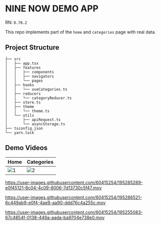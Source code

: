 # NINE NOW DEMO APP

RN: `0.70.2`

This repo implements part of the `home` and `categories` page with real data.

## Project Structure

```
├── src
│   ├── app.tsx
│   ├── features
│   │   ├── components
│   │   ├── navigators
│   │   └── pages
│   ├── hooks
│   │   └── useCategories.ts
│   ├── reducers
│   │   └── categoryReducer.ts
│   ├── store.ts
│   ├── theme
│   │   └── theme.ts
│   └── utils
│       ├── apiRequest.ts
│       └── asyncStorage.ts
├── tsconfig.json
└── yarn.lock
```

## Demo Videos

|Home|Categories|
|-|-|
|![1](https://user-images.githubusercontent.com/60415254/195285573-1a1659ff-c871-449f-a080-b26e33fd01b1.png)|![2](https://user-images.githubusercontent.com/60415254/195285914-7131d582-d037-4fcd-be0e-df76c8bef905.png)|

https://user-images.githubusercontent.com/60415254/195285289-e0f45121-8c04-4c09-8006-7d13730c5f47.mov

https://user-images.githubusercontent.com/60415254/195286521-6c449ab9-e0f4-4ae9-aa90-ddd76c4a255c.mov

https://user-images.githubusercontent.com/60415254/195255083-67c4854f-0138-449a-aada-ba9704e738e0.mov
